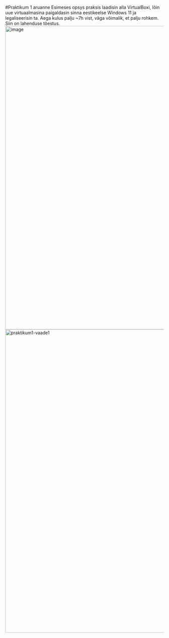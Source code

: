 #Praktikum 1 aruanne
Esimeses opsys praksis laadisin alla VirtualBoxi, lõin uue virtuaalmasina paigaldasin sinna eestikeelse Windows 11 ja legaliseerisin ta. Aega kulus palju ~7h vist, väga võimalik, et palju rohkem. Siin on lahenduse tõestus.
<img width="960" alt="image" src="https://github.com/armeig/praktikumid/assets/145908210/49d9524a-f680-4ca3-96f8-44206bf108df">
<img width="960" alt="praktikum1-vaade1" src="https://github.com/armeig/praktikumid/assets/145908210/d78f28b5-f8b0-405a-a470-a1546419710a">
